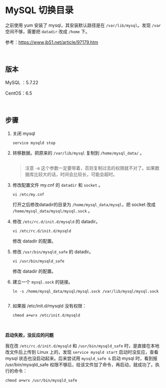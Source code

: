 # MySQL 切换目录

之前使用 yum 安装了 mysql，其安装默认路径是在 `/var/lib/mysql`。发现 `/var` 空间不够，需要把 `datadir` 改成 `/home` 下。

参考：https://www.jb51.net/article/97179.htm

​    

## 版本

MySQL ：5.7.22

CentOS：6.5

​    

## 步骤

1. 关闭 mysql

   ```shell
   service mysqld stop
   ```

2. 转移数据。把原来的 `/var/lib/mysql` 复制到 `/home/mysql_data/` 。

   ```shell
   
   ```

   > 注意 -a 这个参数一定要带着，否则复制过去的权限就不对了。如果数据库比较大的话，时间会比较长，可能会超时。

3. 修改配置文件 my.cnf 的 `datadir` 和 `socket` 。

   ```shell
   vi /etc/my.cnf
   ```

   打开之后修改datadir的目录为 `/home/mysql_data/mysql`，把 socket 改成 `/home/mysql_data/mysql/mysql.sock` 。

4. 修改 `/etc/rc.d/init.d/mysqld` 的 datadir。

   ```shell
   vi /etc/rc.d/init.d/mysqld
   ```

   修改 datadir 的配置。

5. 修改 `/usr/bin/mysqld_safe` 的 datadir。

   ```shell
   vi /usr/bin/mysqld_safe
   ```

   修改 datadir 的配置。

6. 建立一个 `mysql.sock` 的链接。

   ```shell
   ln -s /home/mysql_data/mysql/mysql.sock /var/lib/mysql/mysql.sock
   ```

7. ```shell
   
   ```

   如果报 /etc/init.d/mysqld 没有权限：

   ```shell
   chmod a+wrx /etc/init.d/mysqld
   ```

​    

**启动失败，没反应的问题**

我在改 `/etc/rc.d/init.d/mysqld` 和 `/usr/bin/mysqld_safe` 时，是直接在本地改文件后上传到 Linux 上的，发现 `service mysqld start` 启动时没反应，查看 mysql 状态也没启动起来。后来尝试用 `mysqld_safe &` 启动 mysql 时，看到报 /usr/bin/mysqld_safe 权限不够后，给该文件加了命令，再启动，就成功了。执行的命令：

```shell
chmod a+wrx /usr/bin/mysqld_safe
```

